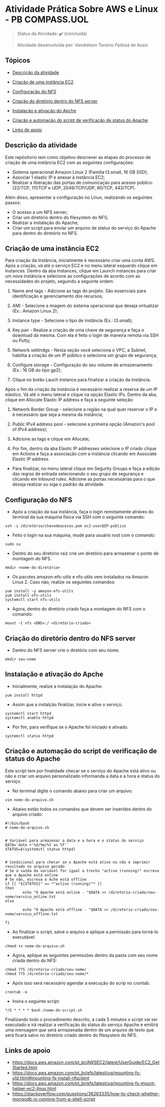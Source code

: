 <h1>Atividade Prática Sobre AWS e Linux - PB COMPASS.UOL</h1>

> Status da Atividade: :heavy_check_mark: (concluída)

> Atividade desenvolvida por: Vandielson Tenório Feitosa de Assis

## Tópicos

* [Descrição da atividade](#descrição-da-atividade)

* [Criação de uma instância EC2](#criação-de-uma-intância-ec2)

* [Configuração do NFS](#configuração-do-nfs)

* [Criação do diretório dentro do NFS server](#criação-do-diretório-do-nfs-server)

* [Instalação e ativação do Apche](#configuração-e-ativação-do-apache)

* [Criação e automação do script de verificação de status do Apache](#criação-e-automação-do-script-de-verificação-do-status-do-apache)

* [Links de apoio](#links-de-apoio)

## Descrição da atividade

Este repósitorio tem como objetivo descrever as etapas do processo de criação de uma instância EC2 com as seguintes configurações:

* Sistema operacional Amazon Linux 2 (Família t3.small, 16 GB SSD);
* Associar 1 elastic IP e anexar à instância EC2;
* Realizar a liberação das portas de comunicação para acesso público: (22/TCP, 111/TCP e UDP, 2049/TCP/UDP, 80/TCP, 443/TCP).

Além disso, apresentar a configuração no Linux, realizando os seguintes passos:

* O acesso a um NFS server;
* Criar um diretório dentro do filesystem do NFS;
* Realizar a instalação do Apache;
* Criar um script para enviar um arquivo de status do serviço do Apache para dentro do diretório no NFS.

## Criação de uma instância EC2

Para criação da Instância, inicialmente é necessário criar uma conta AWS. Após a criação, vá até o serviço EC2 e no menu lateral esquerdo clique em Instances. Dentro da aba Instances, clique em Launch instances para criar um nova instância e selecione as configurações de acordo com as necessidades do projeto, seguindo a seguinte ordem:

1. Name and tags - Adicione as tags do projeto. São essenciais para identificação e gerenciamento dos recursos;

2. AMI - Selecione a imagem do sistema operacional que deseja virtualizar (Ex.: Amazon Linux 2);

3. Instance type - Selecione o tipo de instância (Ex.: t3.small);

4. Key pair - Realize a criação de uma chave de segurança e faça o download da mesma. Com ela é feito o login de maneira remota via SSH ou Putty;

5. Network settindgs - Nesta seção você seleciona o VPC, a Subnet, habilita a criação de um IP público e seleciona um grupo de segurança;

6. Configure storage - Configuração do seu volume de armazenamento (Ex.: 16 GB do tipo gp2);

7. Clique no botão Lauch instance para finalizar a criação da instância.

Após o fim da criação da instância é necessário realizar a reserva de um IP elástico. Vá até o menu lateral e clique na opção Elastic IPs. Dentro da aba, clique em Allocate Elastic IP address e faça a seguinte seleção:

1. Network Border Group - selecione a região na qual quer reservar o IP e é necessário que seja a mesma da instância;

2. Public IPv4 address pool - selecione a primeira opção (Amazon's pool of IPv4 address);

3. Adicione as tags e clique em Allocate;

4. Por fim, dentro da aba Elastic IP addresses selecione o IP criado clique em Actions e faça a associação com a instância clicando em Associate Elastic IP address.

* Para finalizar, no menu lateral clique em Segurity Groups e faça a edição das regras de entrada selecionando o seu grupo de segurança e clicando em Inbound rules. Adicione as portas necessárias para o que deseja realizar ou siga o padrão da atividade.

## Configuração do NFS

* Após a criação da sua instância, faça o login remotamente atráves do terminal da sua máquina física via SSH com o seguinte comando:

```
ssh -i /diretório/chavedeacesso.pem ec2-user@IP-público
```

* Feito o login na sua máquina, mude para usuário root com o comando:

```
sudo su
``` 

* Dentro do seu diretório raiz crie um diretório para armazenar o ponto de montagem do NFS.

```
mkdir <nome-do-diretório>
```

* Os pacotes amazon-efs-utils e nfs-utils vem instalados na Amazon Linux 2. Caso não, realize os seguintes comandos:

```
yum install -y amazon-efs-utils
yum install nfs-utils 
systemctl start nfs-utils
```

* Agora, dentro do diretório criado faça a montagem do NFS com o comando:

```
mount -t nfs <DNS>:/ <diretório-criado>
```

## Criação do diretório dentro do NFS server

* Dentro do NFS server crie o diretório com seu nome.

```
mkdir seu-nome
```

## Instalação e ativação do Apche

* Inicialmente, realize a instalação do Apache:

```
yum install httpd
```

* Assim que a instalção finalizar, inicie e ative o serviço.

```
systemctl start httpd
systemctl anable httpd
```

* Por fim, para verifique se o Apache foi iniciado e ativado.

```
systemctl status httpd
```

## Criação e automação do script de verificação de status do Apache

Este script tem por finalidade checar se o serviço do Apache está ativo ou não e criar um arquivo personalizado informanda a data e a hora e status do serviço.

* No terminal digite o comando abaixo para criar um arquivo:

```
vim nome-do-arquivo.sh
```

* Abaixo estão todos os comandos que devem ser inseridos dentro do arquivo criado:

```
#!/bin/bash
# nome-do-arquivo.sh


# Variável para armazenar a data e a hora e o status do serviço
DATA=`date +'%d/%m/%Y as %T'`
STATUS=$(systemctl status httpd)


# Condicional para checar se o Apache está ativo ou não e imprimir resultado no arquivo gerado
# Se a saída da variável for igual a trecho "active (running)" escreva que o Apache está online
# Se não, escreva o Ache está offline
if [[ "${STATUS}" == *"active (running)"* ]]
then
        echo "O Apache está online - "$DATA >> /diretório-criado/seu-nome/servico_online.txt
else

        echo "O Apache está offline - "$DATA >> /diretório-criado/seu-nome/servico_offline.txt

fi
```

* Ao finalizar o script, salve o arquivo e aplique a permissão para torná-lo executável.

```
chmod +x nome-do-arquivo.sh
```

* Agora, aplique as seguintes permissões dentro da pasta com seu nome criada dentro do NFS:

```
chmod 775 /diretório-criado/seu-nome/
chmod 775 /diretório-criado/seu-nome/*
```

* Após isso será necessário agendar a execução do scrip no crontab.

```
crontab -e
```

* Insira o seguinte script:

```
*/5 * * * * bash /nome-do-script.sh
```

Finalizando todo o procedimento descrito, a cada 5 minutos o script vai ser executado e irá realizar a verificação do status do serviço Apache e emitirá uma mensagem que será armazenada dentro de um arquivo de texto que será ficará salvo no diretório criado dentro do filesystem do NFS.  

## Links de apoio

* https://docs.aws.amazon.com/pt_br/AWSEC2/latest/UserGuide/EC2_GetStarted.html
* https://docs.aws.amazon.com/pt_br/efs/latest/ug/mounting-fs-old.html#mounting-fs-install-nfsclient
* https://docs.aws.amazon.com/pt_br/efs/latest/ug/mounting-fs-mount-helper-ec2-linux.html
* https://stackoverflow.com/questions/36263335/how-to-check-whether-mongodb-is-running-from-a-shell-script
